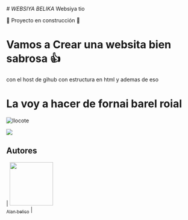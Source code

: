<em> # WEBSIYA BELIKA </em>
Websiya tio 

:construction: Proyecto en construcción :construction:
# Vamos a Crear una websita bien sabrosa 👍

  con el host de gihub 
  con estructura en html
  y ademas de eso

# La voy a hacer de fornai barel roial
![llocote](https://github.com/user-attachments/assets/fdfeb9a1-898a-4d5e-a173-7e735d423adf)
<p align="left">
<img src="https://img.shields.io/badge/STATUS-EN%20DESAROLLO-green">
</p>


## Autores
| [<img src="https://encrypted-tbn0.gstatic.com/images?q=tbn:ANd9GcStNHGBdRzTjIvG6GEDCPubd3pj4oihi2gBCA&s" width=115><br><sub>Alan belico</sub>](https://github.com/Aklllan) | 
